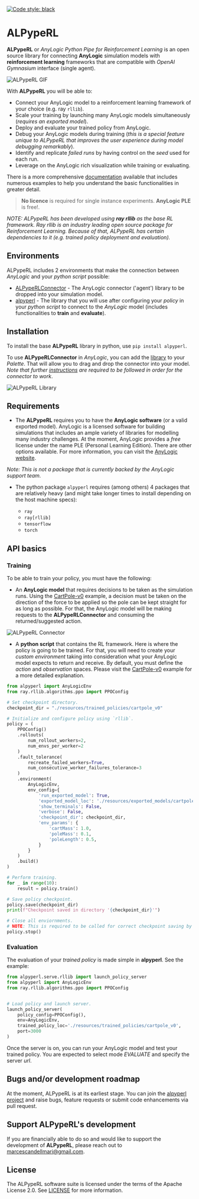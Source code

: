 [![Code style: black](https://img.shields.io/badge/code%20style-black-000000.svg)](https://github.com/psf/black)

# ALPypeRL

**ALPypeRL** or _AnyLogic Python Pipe for Reinforcement Learning_ is an open source library for connecting **AnyLogic** simulation models with **reinforcement learning** frameworks that are compatible with _OpenAI Gymnasium_ interface (single agent).

![ALPypeRL GIF](resources/images/alpyperl_gif.gif)

With **ALPypeRL** you will be able to:

* Connect your AnyLogic model to a reinforcement learning framework of your choice (e.g. ray ``rllib``).
* Scale your training by launching many AnyLogic models simultaneously (*requires an exported model*).
* Deploy and evaluate your trained policy from AnyLogic.
* Debug your AnyLogic models during training (*this is a special feature unique to ALPypeRL that improves the user experience during model debugging remarkably*).
* Identify and replicate *failed runs* by having control on the *seed* used for each run.
* Leverage on the AnyLogic rich visualization while training or evaluating.

There is a more comprehensive [documentation](https://alpyperl.readthedocs.io/en/latest/) available that includes numerous examples to help you understand the basic functionalities in greater detail.

> **No licence** is required for single instance experiments. **AnyLogic PLE** is free!.

_NOTE: ALPypeRL has been developed using **ray rllib** as the base RL framework. Ray rllib is an industry leading open source package for Reinforcement Learning. Because of that, ALPypeRL has certain dependencies to it (e.g. trained policy deployment and evaluation)._

## Environments

ALPypeRL includes 2 environments that make the connection between _AnyLogic_ and your _python script_ possible:

* [ALPypeRLConnector](https://alpyperl.readthedocs.io/en/latest/AnyLogicConnector.html) - The AnyLogic connector ('agent') library to be dropped into your simulation model.
* [alpyperl](https://alpyperl.readthedocs.io/en/latest/CartPoleV0.html) - The library that you will use after configuring your _policy_ in your _python script_ to connect to the _AnyLogic_ model (includes functionalities to **train** and **evaluate**). 

## Installation

To install the base **ALPypeRL** library in python, use `pip install alpyperl`.

To use **ALPypeRLConnector** in _AnyLogic_, you can add the [library](https://github.com/MarcEscandell/ALPypeRL/tree/main/bin) to your _Palette_. That will allow you to drag and drop the connector into your model. _Note that further [instructions](https://github.com/MarcEscandell/ALPypeRL/wiki/AnyLogicConnector) are required to be followed in order for the connector to work_.

![ALPypeRL Library](resources/images/alpyperl_library.png)

## Requirements

* The **ALPypeRL** requires you to have the **AnyLogic software** (or a valid exported model). AnyLogic is a licensed software for building simulations that includes an ample variety of libraries for modelling many industry challenges. At the moment, AnyLogic provides a *free* license under the name PLE (Personal Learning Edition). There are other options available. For more information, you can visit the [AnyLogic website](https://www.anylogic.com/).

_Note: This is not a package that is currently backed by the AnyLogic support team._

* The python package `alpyperl` requires (among others) 4 packages that are relatively heavy (and might take longer times to install depending on the host machine specs):

    * ``ray``
    * ``ray[rllib]``
    * ``tensorflow``
    * ``torch``

## API basics

### Training

To be able to train your policy, you must have the following:

* An **AnyLogic model** that requires decisions to be taken as the simulation runs. Using the [CartPole-v0](https://alpyperl.readthedocs.io/en/latest/CartPoleV0.html) example, a decision must be taken on the direction of the force to be applied so the pole can be kept straight for as long as possible. For that, the AnyLogic model will be making requests to the **ALPypeRLConnector** and consuming the returned/suggested action.

![ALPypeRL Connector](resources/images/alpyperl_train_api.png)

* A **python script** that contains the RL framework. Here is where the policy is going to be trained. For that, you will need to create your _custom environment_ taking into consideration what your AnyLogic model expects to return and receive. By default, you must define the _action_ and _observation_ spaces. Please visit the [CartPole-v0](https://alpyperl.readthedocs.io/en/latest/CartPoleV0.html) example for a more detailed explanation.

```python
from alpyperl import AnyLogicEnv
from ray.rllib.algorithms.ppo import PPOConfig

# Set checkpoint directory.
checkpoint_dir = "./resources/trained_policies/cartpole_v0"

# Initialize and configure policy using `rllib`.
policy = (
    PPOConfig()
    .rollouts(
        num_rollout_workers=2,
        num_envs_per_worker=2
    )
    .fault_tolerance(
        recreate_failed_workers=True,
        num_consecutive_worker_failures_tolerance=3
    )
    .environment(
        AnyLogicEnv, 
        env_config={
            'run_exported_model': True,
            'exported_model_loc': './resources/exported_models/cartpole_v0',
            'show_terminals': False,
            'verbose': False,
            'checkpoint_dir': checkpoint_dir,
            'env_params': {
                'cartMass': 1.0,
                'poleMass': 0.1,
                'poleLength': 0.5,
            }
        }
    )
    .build()
)

# Perform training.
for _ in range(10):
    result = policy.train()

# Save policy checkpoint.
policy.save(checkpoint_dir)
print(f"Checkpoint saved in directory '{checkpoint_dir}'")

# Close all enviornments.
# NOTE: This is required to be called for correct checkpoint saving by ALPypeRL.
policy.stop()
```

### Evaluation

The evaluation of your _trained policy_ is made simple in **alpyperl**. See the example:

```python
from alpyperl.serve.rllib import launch_policy_server
from alpyperl import AnyLogicEnv
from ray.rllib.algorithms.ppo import PPOConfig


# Load policy and launch server.
launch_policy_server(
    policy_config=PPOConfig(),
    env=AnyLogicEnv,
    trained_policy_loc='./resources/trained_policies/cartpole_v0',
    port=3000
)
```

Once the server is on, you can run your AnyLogic model and test your trained policy. You are expected to select mode _EVALUATE_ and specify the server _url_.

## Bugs and/or development roadmap

At the moment, ALPypeRL is at its earliest stage. You can join the [alpyperl project](https://github.com/MarcEscandell/ALPypeRL/discussions) and raise bugs, feature requests or submit code enhancements via pull request.

## Support ALPypeRL's development

If you are financially able to do so and would like to support the development of **ALPypeRL**, please reach out to marcescandellmari@gmail.com.

## License

The ALPypeRL software suite is licensed under the terms of the Apache License 2.0. See [LICENSE](https://github.com/MarcEscandell/ALPypeRL/blob/main/LICENSE) for more information.


